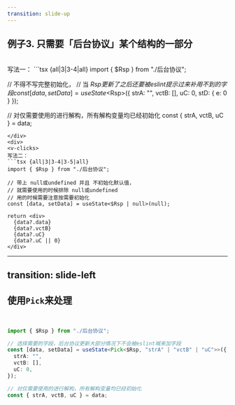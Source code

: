 ```yaml
---
transition: slide-up
---
```

## 例子3. 只需要「后台协议」某个结构的一部分

<br>
<div grid="~ cols-2 gap-2">
<div>
写法一：
```tsx {all|3|3-4|all}
import { $Rsp } from "./后台协议";

// 不得不写完整初始化，
// 当 $Rsp 更新了之后还要被eslint提示过来补用不到的字段
const [data, setData] = useState<$Rsp>({
  strA: "",
  vctB: [],
  uC: 0,
  stD: {
    e: 0
  }
});

// 对仅需要使用的进行解构，所有解构变量均已经初始化
const { strA, vctB, uC } = data;
```
</div>
<div>
<v-clicks>
写法二：
```tsx {all|3|3-4|3-5|all}
import { $Rsp } from "./后台协议";

// 带上 null或undefined 并且 不初始化默认值，
// 就需要使用的时候排除 null或undefined
// 用的时候需要注意按需要初始化
const [data, setData] = useState<$Rsp | null>(null);

return <div>
  {data?.data}
  {data?.vctB}
  {data?.uC}
  {data?.uC || 0}
</div>
```
</v-clicks>
</div>
</div>




---
transition: slide-left
---

## <carbon-idea /> 使用`Pick`来处理

<br>

```ts {all|3-4|3-8|all}
import { $Rsp } from "./后台协议";

// 选择需要的字段，后台协议更新大部分情况下不会被eslint喊来加字段
const [data, setData] = useState<Pick<$Rsp, "strA" | "vctB" | "uC">>({
  strA: "",
  vctB: [],
  uC: 0,
});

// 对仅需要使用的进行解构，所有解构变量均已经初始化
const { strA, vctB, uC } = data;
```
